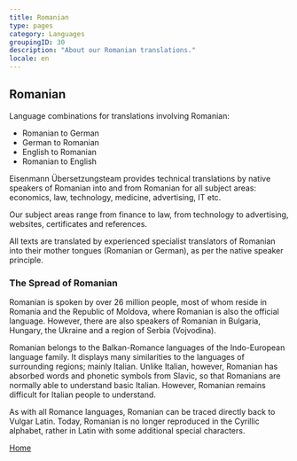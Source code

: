 ```yaml
---
title: Romanian
type: pages
category: Languages
groupingID: 30
description: "About our Romanian translations."
locale: en
---
```


## Romanian

Language combinations for translations involving Romanian:
- Romanian to German
- German to Romanian
- English to Romanian
- Romanian to English

Eisenmann Übersetzungsteam provides technical translations by native speakers of Romanian into and from Romanian for all subject areas: economics, law, technology, medicine, advertising, IT etc.

Our subject areas range from finance to law, from technology to advertising, websites, certificates and references.

All texts are translated by experienced specialist translators of Romanian into their mother tongues (Romanian or German), as per the native speaker principle.

### The Spread of Romanian
Romanian is spoken by over 26 million people, most of whom reside in Romania and the Republic of Moldova, where Romanian is also the official language. However, there are also speakers of Romanian in Bulgaria, Hungary, the Ukraine and a region of Serbia (Vojvodina).

Romanian belongs to the Balkan-Romance languages of the Indo-European language family. It displays many similarities to the languages of surrounding regions; mainly Italian. Unlike Italian, however, Romanian has absorbed words and phonetic symbols from Slavic, so that Romanians are normally able to understand basic Italian. However, Romanian remains difficult for Italian people to understand.

As with all Romance languages, Romanian can be traced directly back to Vulgar Latin. Today, Romanian is no longer reproduced in the Cyrillic alphabet, rather in Latin with some additional special characters.

[Home](/about/landing)